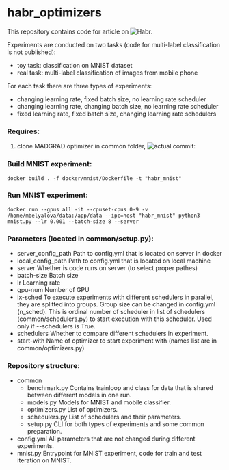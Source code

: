 # habr_optimizers
This repository contains code for article on ![Habr](https://habr.com).

Experiments are conducted on two tasks (code for multi-label classification is not published):
* toy task: classification on MNIST dataset
* real task: multi-label classification of images from mobile phone

For each task there are three types of experiments:
* changing learning rate, fixed batch size, no learning rate scheduler
* changing learning rate, changing batch size, no learning rate scheduler
* fixed learning rate, fixed batch size, changing learning rate schedulers

### Requires:
1) clone MADGRAD optimizer in common folder, ![actual commit](https://github.com/facebookresearch/madgrad/commit/71da2a48e738b76a29d3e33c3cadb4775cdf9e91):

### Build MNIST experiment:
`docker build . -f docker/mnist/Dockerfile -t "habr_mnist"`

### Run MNIST experiment:
`docker run --gpus all -it --cpuset-cpus 0-9 -v /home/mbelyalova/data:/app/data --ipc=host "habr_mnist" python3 mnist.py --lr 0.001 --batch-size 8 --server`


### Parameters (located in common/setup.py):
* server_config_path Path to config.yml that is located on server in docker
* local_config_path Path to config.yml that is located on local machine
* server Whether is code runs on server (to select proper pathes)
* batch-size Batch size
* lr Learning rate
* gpu-num Number of GPU
* ix-sched To execute experiments with different schedulers in parallel, they are
         splitted into groups. Group size can be changed in config.yml (n_sched).
         This is ordinal number of scheduler in list of schedulers (common/schedulers.py)
         to start execution with this scheduler. Used only if --schedulers is True.
* schedulers Whether to compare different schedulers in experiment.
* start-with Name of optimizer to start experiment with (names list are in
         common/optimizers.py)

### Repository structure:
* common
  * benchmark.py Contains trainloop and class for data that is shared between different models in one run.
  * models.py Models for MNIST and mobile classifier.
  * optimizers.py List of optimizers.
  * schedulers.py List of schedulers and their parameters.
  * setup.py CLI for both types of experiments and some common preparation.
* config.yml All parameters that are not changed during different experiments.
* mnist.py Entrypoint for MNIST experiment, code for train and test iteration on MNIST.

